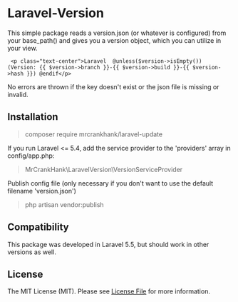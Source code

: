# Laravel-Version

This simple package reads a version.json (or whatever is configured) from your base_path() and gives you a version object, which you can utilize in your view.

````
 <p class="text-center">Laravel  @unless($version->isEmpty()) (Version: {{ $version->branch }}-{{ $version->build }}-{{ $version->hash }}) @endif</p>
````

No errors are thrown if the key doesn't exist or the json file is missing or invalid.

## Installation
> composer require mrcrankhank/laravel-update

If you run Laravel <= 5.4, add the service provider to the 'providers' array in config/app.php:
> MrCrankHank\LaravelVersion\VersionServiceProvider

Publish config file (only necessary if you don't want to use the default filename 'version.json')
> php artisan vendor:publish

## Compatibility
This package was developed in Laravel 5.5, but should work in other versions as well.

## License
The MIT License (MIT). Please see [License File](LICENSE.md) for more information.